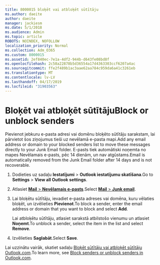 ```yaml
---
title: 8000015 bloķēt vai atbloķēt sūtītāju
ms.author: daeite
author: daeite
manager: jackiesm
ms.date: 5/1/2018
ms.audience: Admin
ms.topic: article
ROBOTS: NOINDEX, NOFOLLOW
localization_priority: Normal
ms.collection: Adm_O365
ms.custom: 8000015
ms.assetid: 2ef840ec-7e1a-4df2-944b-d643fe08bd8f
ms.openlocfilehash: 2c58a22878b5d36554a17d4363303ccf6207a4ac
ms.sourcegitcommit: ffe2f489b1ac3aae62aa784c959da6a41c3261eb
ms.translationtype: MT
ms.contentlocale: lv-LV
ms.lasthandoff: 04/17/2019
ms.locfileid: "31903563"
---
```

# <a name="block-or-unblock-senders"></a><span data-ttu-id="bec3d-102">Bloķēt vai atbloķēt sūtītāju</span><span class="sxs-lookup"><span data-stu-id="bec3d-102">Block or unblock senders</span></span>

<span data-ttu-id="bec3d-103">Pievienot jebkuru e-pasta adresi vai domēnu bloķēto sūtītāju sarakstam, lai pārvietot šos ziņojumus tieši uz nevēlamā e-pasta mapi.</span><span class="sxs-lookup"><span data-stu-id="bec3d-103">Add any email address or domain to your blocked senders list to move these messages directly to your Junk Email folder.</span></span> <span data-ttu-id="bec3d-104">E-pasts tiek automātiski noņemta no mapes Nevēlamais e-pasts, pēc 14 dienām, un nav atgūstams.</span><span class="sxs-lookup"><span data-stu-id="bec3d-104">Email is automatically removed from the Junk Email folder after 14 days and is not recoverable.</span></span>
  
1. <span data-ttu-id="bec3d-105">Dodieties uz sadaļu **Iestatījumi** \> **Outlook iestatījumu skatīšana**.</span><span class="sxs-lookup"><span data-stu-id="bec3d-105">Go to **Settings** \> **View all Outlook settings**.</span></span> 
    
2. <span data-ttu-id="bec3d-106">Atlasiet [ **Mail** \> **Nevēlamais e-pasts**](https://outlook.live.com/mail/options/mail/junkEmail).</span><span class="sxs-lookup"><span data-stu-id="bec3d-106">Select [**Mail** \> **Junk email**](https://outlook.live.com/mail/options/mail/junkEmail).</span></span> 
    
3. <span data-ttu-id="bec3d-107">Lai bloķētu sūtītāju, ievadiet e-pasta adreses vai domēna, kuru vēlaties bloķēt, un izvēlieties **Pievienot**.</span><span class="sxs-lookup"><span data-stu-id="bec3d-107">To block a sender, enter the email address or domain that you want to block and select **Add**.</span></span> 
    
    <span data-ttu-id="bec3d-108">Lai atbloķētu sūtītāju, atlasiet sarakstā atbilstošo vienumu un atlasiet **Noņemt**.</span><span class="sxs-lookup"><span data-stu-id="bec3d-108">To unblock a sender, select the item in the list and select **Remove**.</span></span>
    
4. <span data-ttu-id="bec3d-109">Izvēlieties **Saglabāt**.</span><span class="sxs-lookup"><span data-stu-id="bec3d-109">Select **Save**.</span></span> 
    
<span data-ttu-id="bec3d-110">Lai uzzinātu vairāk, skatiet sadaļu [Bloķēt sūtītāju vai atbloķēt sūtītāju Outlook.com](https://go.microsoft.com/fwlink/p/?linkid=873133).</span><span class="sxs-lookup"><span data-stu-id="bec3d-110">To learn more, see [Block senders or unblock senders in Outlook.com](https://go.microsoft.com/fwlink/p/?linkid=873133).</span></span>
  

